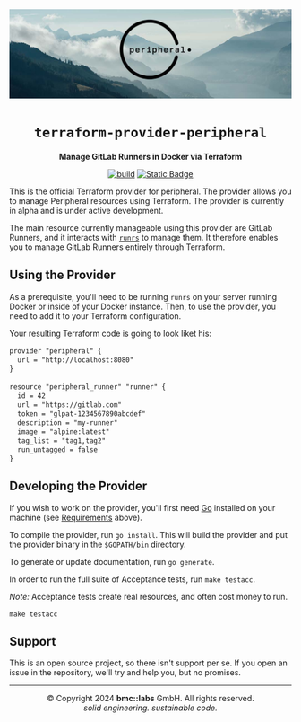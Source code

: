 <div align="center">

<img src="./assets/peripheral-banner-1024px.jpg" />
<br/>

# `terraform-provider-peripheral`

**Manage GitLab Runners in Docker via Terraform**

[![build](https://github.com/bmc-labs/terraform-provider-peripheral/actions/workflows/test.yml/badge.svg)](https://github.com/bmc-labs/terraform-provider-peripheral/actions/workflows/test.yml)
[![Static Badge](https://img.shields.io/badge/docs-latest-7B42BC?logo=terraform)](https://registry.terraform.io/providers/bmc-labs/peripheral/latest/docs)

</div>

This is the official Terraform provider for peripheral. The provider allows you to manage Peripheral
resources using Terraform. The provider is currently in alpha and is under active development.

The main resource currently manageable using this provider are GitLab Runners, and it interacts with
[`runrs`](https://github.com/bmc-labs/runrs) to manage them. It therefore enables you to manage
GitLab Runners entirely through Terraform.

## Using the Provider

As a prerequisite, you'll need to be running `runrs` on your server running Docker or inside of your
Docker instance. Then, to use the provider, you need to add it to your Terraform configuration.

Your resulting Terraform code is going to look liket his:

```hcl
provider "peripheral" {
  url = "http://localhost:8080"
}

resource "peripheral_runner" "runner" {
  id = 42
  url = "https://gitlab.com"
  token = "glpat-1234567890abcdef"
  description = "my-runner"
  image = "alpine:latest"
  tag_list = "tag1,tag2"
  run_untagged = false
}
```

## Developing the Provider

If you wish to work on the provider, you'll first need [Go](http://www.golang.org) installed on your
machine (see [Requirements](#requirements) above).

To compile the provider, run `go install`. This will build the provider and put the provider binary
in the `$GOPATH/bin` directory.

To generate or update documentation, run `go generate`.

In order to run the full suite of Acceptance tests, run `make testacc`.

*Note:* Acceptance tests create real resources, and often cost money to run.

```shell
make testacc
```

## Support

This is an open source project, so there isn't support per se. If you open an issue in the
repository, we'll try and help you, but no promises.

---

<div align="center">
© Copyright 2024 <b>bmc::labs</b> GmbH. All rights reserved.<br />
<em>solid engineering. sustainable code.</em>
</div>
